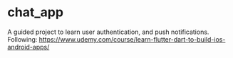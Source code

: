 # chat_app
A guided project to learn user authentication, and push notifications. Following: https://www.udemy.com/course/learn-flutter-dart-to-build-ios-android-apps/
